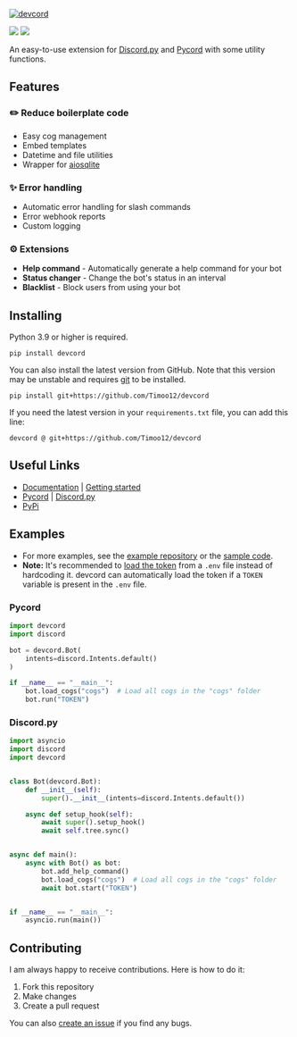 [![devcord]( https://raw.githubusercontent.com/Timoo12/devcord/main/docs/_static/devcord.png)](https://github.com/Timoo12/devcord)

[![](https://img.shields.io/pypi/v/devcord.svg?style=for-the-badge&logo=pypi&color=yellow&logoColor=white)](https://pypi.org/project/devcord/)
[![](https://img.shields.io/pypi/l/devcord?style=for-the-badge)](https://github.com/Timoo12/devcord/blob/main/LICENSE)

An easy-to-use extension for [Discord.py](https://github.com/Rapptz/discord.py)
and [Pycord](https://github.com/Pycord-Development/pycord) with some utility functions.

## Features
### ✏️ Reduce boilerplate code
- Easy cog management
- Embed templates
- Datetime and file utilities
- Wrapper for [aiosqlite](https://github.com/omnilib/aiosqlite)

### ✨ Error handling
- Automatic error handling for slash commands
- Error webhook reports
- Custom logging

### ⚙️ Extensions
- **Help command** - Automatically generate a help command for your bot
- **Status changer** - Change the bot's status in an interval
- **Blacklist** - Block users from using your bot

## Installing
Python 3.9 or higher is required.
```
pip install devcord
```
You can also install the latest version from GitHub. Note that this version may be unstable
and requires [git](https://git-scm.com/downloads) to be installed.
```
pip install git+https://github.com/Timoo12/devcord
```
If you need the latest version in your `requirements.txt` file, you can add this line:
```
devcord @ git+https://github.com/Timoo12/devcord
```

## Useful Links
- [Documentation](https://devcord.readthedocs.io/) | [Getting started](https://devcord.readthedocs.io/en/latest/pages/getting_started.html)
- [Pycord](https://docs.pycord.dev/) | [Discord.py](https://discordpy.readthedocs.io/en/stable/)
- [PyPi](https://pypi.org/project/devcord/)

## Examples
- For more examples, see the [example repository](https://github.com/Timoo12/devcord-template)
or the [sample code](https://devcord.readthedocs.io/en/latest/examples/examples.html).
- **Note:** It's recommended to [load the token](https://guide.pycord.dev/getting-started/creating-your-first-bot#protecting-tokens) from a `.env` file instead of hardcoding it.
devcord can automatically load the token if a `TOKEN` variable is present in the `.env` file.

### Pycord
```py
import devcord
import discord

bot = devcord.Bot(
    intents=discord.Intents.default()
)

if __name__ == "__main__":
    bot.load_cogs("cogs")  # Load all cogs in the "cogs" folder
    bot.run("TOKEN")
```

### Discord.py
```py
import asyncio
import discord
import devcord


class Bot(devcord.Bot):
    def __init__(self):
        super().__init__(intents=discord.Intents.default())

    async def setup_hook(self):
        await super().setup_hook()
        await self.tree.sync()


async def main():
    async with Bot() as bot:
        bot.add_help_command()
        bot.load_cogs("cogs")  # Load all cogs in the "cogs" folder
        await bot.start("TOKEN")


if __name__ == "__main__":
    asyncio.run(main())
```

## Contributing
I am always happy to receive contributions. Here is how to do it:
1. Fork this repository
2. Make changes
3. Create a pull request

You can also [create an issue](https://github.com/Timoo12/devcord/issues/new) if you find any bugs.
